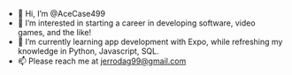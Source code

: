 - 👋 Hi, I’m @AceCase499
- 👀 I’m interested in starting a career in developing software, video games, and the like!
- 🌱 I’m currently learning app development with Expo, while refreshing my knowledge in Python, Javascript, SQL.
- 📫 Please reach me at jerrodag99@gmail.com

<!---
AceCase499/AceCase499 is a ✨ special ✨ repository because its `README.md` (this file) appears on your GitHub profile.
You can click the Preview link to take a look at your changes.
--->
